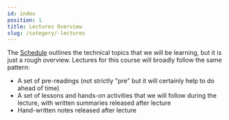```yaml
---
id: index
position: 1
title: Lectures Overview
slug: /category/-lectures
---
```


The [Schedule](/course-info/Schedule.md) outlines the technical topics that we will be learning, but it is just a rough overview. Lectures for this course will broadly follow the same pattern:
- A set of pre-readings (not strictly "pre" but it will certainly help to do ahead of time)
- A set of lessons and hands-on activities that we will follow during the lecture, with written summaries released after lecture
- Hand-written notes released after lecture